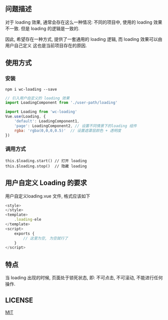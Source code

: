 ## 问题描述
对于 loading 效果, 通常会存在这么一种情况:
不同的项目中, 使用的 loading 效果不一致. 但是 loading 的逻辑是一致的.

因此, 希望存在一种方式, 提供了一套通用的 loading 逻辑, 而 loading 效果可以由用户自己定义
这也是当前项目存在的原因.

## 使用方式
### 安装
```shell
npm i wc-loading --save
```
```javascript
// 引入用户自定义的 loading 效果
import LoadingComponent from './user-path/loading'

import Loading from 'wc-loading'
Vue.use(Loading, {
	'default': LoadingComponent1,
	'page': LoadingComponent2, // 设置不同情景下的loading 组件
	rgba: 'rgba(0,0,0,0.5)'  // 设置遮罩层颜色 + 透明度
})
```
### 调用方式
```javasript
this.$loading.start() // 打开 loading
this.$loading.stop()  // 隐藏 loading

```


## 用户自定义 Loading 的要求
用户自定义loading.vue 文件, 格式应该如下
```javascript
<style>
</style>
<template>
	.loading-ele
</template>
<script>
	exports {
		// 这里为空, 为空就行了
	}
</script>
```

## 特点
当 loading 出现的时候, 页面处于锁死状态, 即: 不可点击, 不可滚动, 不能进行任何操作.


## LICENSE
[MIT](https://opensource.org/licenses/MIT)